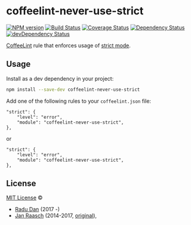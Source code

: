 # coffeelint-never-use-strict

[![NPM version][npm-image]][npm-url]
[![Build Status][circle-image]][circle-url]
[![Coverage Status][coveralls-image]][coveralls-url]
[![Dependency Status][depstat-image]][depstat-url]
[![devDependency Status][devdepstat-image]][devdepstat-url]

[CoffeeLint][coffeelint] rule that enforces usage of [strict mode][moz-strictmode-doc].

## Usage

Install as a dev dependency in your project:

```sh
npm install --save-dev coffeelint-never-use-strict
```

Add one of the following rules to your `coffeelint.json` file:


```
"strict": {
    "level": "error",
    "module": "coffeelint-never-use-strict",
},
```

or

```
"strict": {
    "level": "error",
    "module": "coffeelint-never-use-strict",
},
```

## License

[MIT License](http://en.wikipedia.org/wiki/MIT_License) ©

* [Radu Dan](https://github.com/za-creature) (2017 -)
* [Jan Raasch](http://janraasch.com) (2014-2017, [original](original)),

[original]: https://github.com/janraasch/coffeelint-use-strict

[coffeelint]: http://www.coffeelint.org
[moz-strictmode-doc]: https://developer.mozilla.org/en-US/docs/Web/JavaScript/Reference/Strict_mode

[npm-url]: https://npmjs.org/package/coffeelint-never-use-strict
[npm-image]: http://img.shields.io/npm/v/coffeelint-never-use-strict.svg

[circle-url]: https://circleci.com/gh/za-creature/coffeelint-never-use-strict/tree/master
[circle-image]: https://circleci.com/gh/za-creature/coffeelint-never-use-strict/tree/master.svg?style=shield

[coveralls-url]: https://coveralls.io/r/za-creature/coffeelint-never-use-strict
[coveralls-image]: https://coveralls.io/repos/za-creature/coffeelint-never-use-strict/badge.svg

[depstat-url]: https://david-dm.org/za-creature/coffeelint-never-use-strict
[depstat-image]: https://david-dm.org/za-creature/coffeelint-never-use-strict.svg

[devdepstat-url]: https://david-dm.org/za-creature/coffeelint-never-use-strict#info=devDependencies
[devdepstat-image]: https://david-dm.org/za-creature/coffeelint-never-use-strict/dev-status.svg
